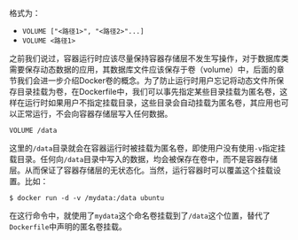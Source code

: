 格式为：

* `VOLUME ["<路径1>", "<路径2>"...]`
* `VOLUME <路径1>`

之前我们说过，容器运行时应该尽量保持容器存储层不发生写操作，对于数据库类需要保存动态数据的应用，其数据库文件应该保存于卷（volume）中，后面的章节我们会进一步介绍Docker卷的概念。为了防止运行时用户忘记将动态文件所保存目录挂载为卷，在Dockerfile中，我们可以事先指定某些目录挂载为匿名卷，这样在运行时如果用户不指定挂载目录，这些目录会自动挂载为匿名卷，其应用也可以正常运行，不会向容器存储层写入任何数据。

```docker
VOLUME /data
```

这里的`/data`目录就会在容器运行时被挂载为匿名卷，即使用户没有使用`-v`指定挂载目录。任何向`/data`目录中写入的数据，均会被保存在卷中，而不是容器存储层。从而保证了容器存储层的无状态化。当然，运行容器时可以覆盖这个挂载设置。比如：

```docker
$ docker run -d -v /mydata:/data ubuntu
```

在这行命令中，就使用了`mydata`这个命名卷挂载到了`/data`这个位置，替代了`Dockerfile`中声明的匿名卷挂载。
